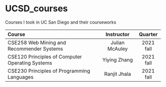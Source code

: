 # UCSD_courses
Courses I took in UC San Diego and their courseworks

|Course|Instructor|Quarter|
|:---|:---:|:---:|
|CSE258 Web Mining and Recommender Systems|Julian McAuley|2021 fall|
|CSE120 Principles of Computer Operating Systems|Yiying Zhang|2021 fall|
|CSE230 Principles of Programming Languages|Ranjit Jhala|2021 fall|

